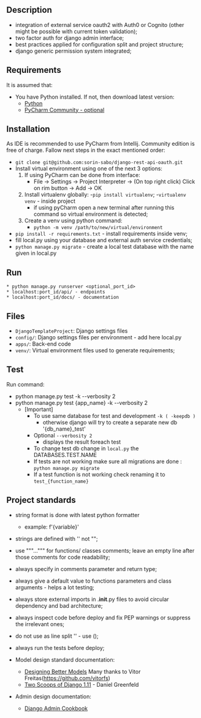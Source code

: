 ## Description
- integration of external service oauth2 with Auth0 or Cognito (other might be possible with current token validation);
- two factor auth for django admin interface;
- best practices applied for configuration split and project structure;
- django generic permission system integrated;

## Requirements
It is assumed that:
- You have Python installed. If not, then download latest version:
    * [Python](https://www.python.org/downloads/)
    * [PyCharm Community - optional](https://www.jetbrains.com/pycharm/download/#section=windows)

    
## Installation
As IDE is recommended to use PyCharm from Intellij. Community edition is free of charge.
Fallow next steps in the exact mentioned order:
- `git clone git@github.com:sorin-sabo/django-rest-api-oauth.git`
- Install virtual environment using one of the next 3 options: 
    1) If using PyCharm can be done from interface:
        - File -> Settings -> Project Interpreter -> (On top right click) Click on rim button -> Add -> OK
    2) Install virtualenv globally:
        -`pip install virtualenv`;
        -`virtualenv venv` - inside project 
        - if using pyCharm open a new terminal after running this command so virtual environment is detected;
    3) Create a venv using python command:
        - `python -m venv /path/to/new/virtual/environment`
- `pip install -r requirements.txt` - install requirements inside venv;
- fill local.py using your database and external auth service credentials;
- `python manage.py migrate` - create a local test database with the name given in local.py

## Run
    * python manage.py runserver <optional_port_id>
    * localhost:port_id/api/ - endpoints
    * localhost:port_id/docs/ - documentation
    
## Files
* `DjangoTemplateProject`: Django settings files
* `config/`: Django settings files per environment - add here local.py
* `apps/`: Back-end code
* `venv/`: Virtual environment files used to generate requirements;

    
## Test
Run command:
* python manage.py test -k --verbosity 2
* python manage.py test {app_name} -k --verbosity 2
    * [Important] 
        * To use same database for test and development `-k ( -keepdb )`
            - otherwise django will try to create a separate new db '{db_name}_test'
        * Optional `--verbosity 2`
            - displays the result foreach test
        * To change test db change in `local.py` the DATABASES.TEST.NAME
        * If tests are not working make sure all migrations are done : 
            `python manage.py migrate`
        * If a test function is not working check renaming it to `test_{function_name}`
        
## Project standards
- string format is done with latest python formatter
    - example: f'{variable}'
- strings are defined with '' not "";
- use """...""" for functions/ classes comments; leave an empty line after those comments for code readability;
- always specify in comments parameter and return type;
- always give a default value to functions parameters and class arguments - helps a lot testing;
- always store external imports in .__init__.py files to avoid circular dependency and bad architecture;
- always inspect code before deploy and fix PEP warnings or suppress the irrelevant ones;
- do not use as line split '\' - use ();
- always run the tests before deploy;
- Model design standard documentation:
    * [Designing Better Models](https://simpleisbetterthancomplex.com/tips/2018/02/10/django-tip-22-designing-better-models.html)
    Many thanks to Vitor Freitas(https://github.com/vitorfs)
    * [Two Scoops of Django 1.11]() - Daniel Greenfeld

- Admin design documentation:
    * [Django Admin Cookbook](https://buildmedia.readthedocs.org/media/pdf/django-admin-cookbook/latest/django-admin-cookbook.pdf)
